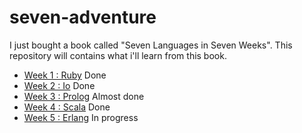 seven-adventure
===============

I just bought a book called "Seven Languages in Seven Weeks". This repository will contains what i'll learn from this book.

* [Week 1 : Ruby](Week1/README.md) Done
* [Week 2 : Io](Week2/README.md) Done
* [Week 3 : Prolog](Week3/README.md) Almost done
* [Week 4 : Scala](Week4/README.md) Done
* [Week 5 : Erlang](Week5/README.md) In progress
